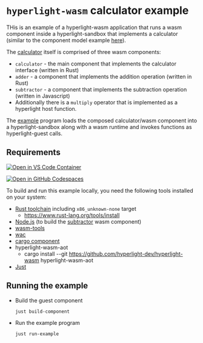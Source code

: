 # `hyperlight-wasm` calculator example

THis is an example of a hyperlight-wasm application that runs a wasm component inside a hyperlight-sandbox that implements a calculator (similar to the component model example [here](https://github.com/bytecodealliance/component-docs/tree/main/component-model/examples/tutorial)).

The [calculator](./wit/calculator.wit) itself is comprised of three wasm components:
  - `calculator` - the main component that implements the calculator interface (written in Rust)
  - `adder` - a component that implements the addition operation (written in Rust)
  - `subtractor` - a component that implements the subtraction operation (written in Javascript)
  - Additionally there is a `multiply` operator that is implemented as a hyperlight host function.

The [example](./example/) program loads the composed calculator/wasm component into a hyperlight-sandbox along with a wasm runtime and invokes functions as hyperlight-guest calls.

## Requirements

[![Open in VS Code Container](https://img.shields.io/static/v1?label=Remote%20-%20Containers&message=Open&color=blue&logo=visualstudiocode)](https://vscode.dev/redirect?url=vscode://ms-vscode-remote.remote-containers/cloneInVolume?url=https://github.com/jsturtevant/hyperlight-wasm-calculator-example)

[![Open in GitHub Codespaces](https://github.com/codespaces/badge.svg)](https://codespaces.new/jsturtevant/hyperlight-wasm-calculator-example/tree/dev-container)


To build and run this example locally, you need the following tools installed on your system:

- [Rust toolchain](https://www.rust-lang.org/tools/install) including `x86_unknown-none` target
  - https://www.rust-lang.org/tools/install
- [Node.js](https://nodejs.org/en/download) (to build the [subtractor](./components/subtractor/) wasm component)
- [wasm-tools](https://github.com/bytecodealliance/wasm-tools?tab=readme-ov-file#installation)
- [wac](https://github.com/bytecodealliance/wac?tab=readme-ov-file#installation)
- [cargo component](https://github.com/bytecodealliance/cargo-component?tab=readme-ov-file#installation)
- hyperlight-wasm-aot
  - cargo install --git https://github.com/hyperlight-dev/hyperlight-wasm hyperlight-wasm-aot
- [Just](https://github.com/casey/just?tab=readme-ov-file#installation)

## Running the example

- Build the guest component
  ```bash
  just build-component
  ```
- Run the example program
  ```bash
  just run-example
  ```
